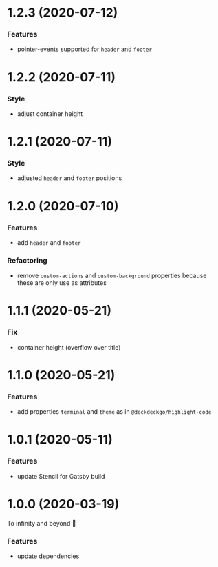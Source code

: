 # 1.2.3 (2020-07-12)

### Features

- pointer-events supported for `header` and `footer`

# 1.2.2 (2020-07-11)

### Style

- adjust container height

# 1.2.1 (2020-07-11)

### Style

- adjusted `header` and `footer` positions

# 1.2.0 (2020-07-10)

### Features

- add `header` and `footer`

### Refactoring

- remove `custom-actions` and `custom-background` properties because these are only use as attributes

# 1.1.1 (2020-05-21)

### Fix

- container height (overflow over title)

# 1.1.0 (2020-05-21)

### Features

- add properties `terminal` and `theme` as in `@deckdeckgo/highlight-code`

# 1.0.1 (2020-05-11)

### Features

- update Stencil for Gatsby build

<a name="1.0.0"></a>

# 1.0.0 (2020-03-19)

To infinity and beyond 🚀

### Features

- update dependencies

